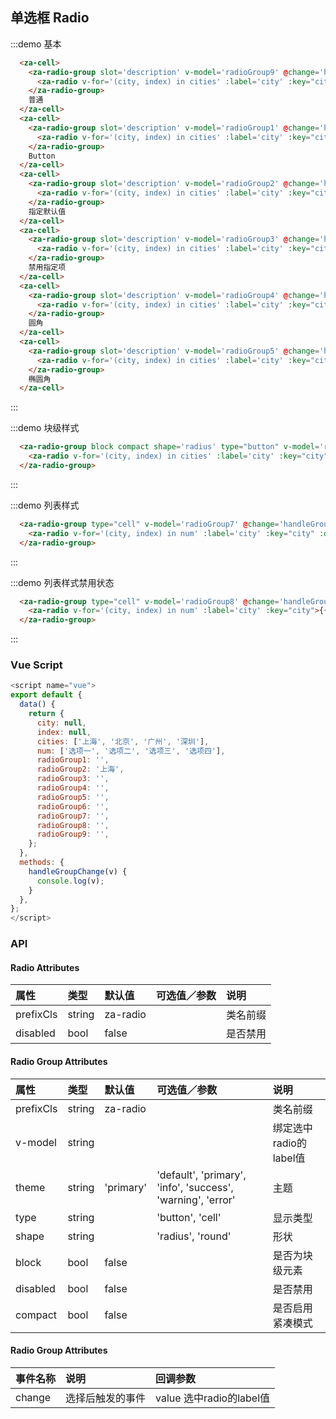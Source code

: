 

## 单选框 Radio

:::demo 基本
```html
  <za-cell>
    <za-radio-group slot='description' v-model='radioGroup9' @change='handleGroupChange'>
      <za-radio v-for='(city, index) in cities' :label='city' :key="city">{{city}}</za-radio>
    </za-radio-group>
    普通
  </za-cell>
  <za-cell>
    <za-radio-group slot='description' v-model='radioGroup1' @change='handleGroupChange' type="button">
      <za-radio v-for='(city, index) in cities' :label='city' :key="city">{{city}}</za-radio>
    </za-radio-group>
    Button
  </za-cell>
  <za-cell>
    <za-radio-group slot='description' v-model='radioGroup2' @change='handleGroupChange' type="button">
      <za-radio v-for='(city, index) in cities' :label='city' :key="city">{{city}}</za-radio>
    </za-radio-group>
    指定默认值
  </za-cell>
  <za-cell>
    <za-radio-group slot='description' v-model='radioGroup3' @change='handleGroupChange' type="button">
      <za-radio v-for='(city, index) in cities' :label='city' :key="city" :disabled='index === 1'>{{city}}</za-radio>
    </za-radio-group>
    禁用指定项
  </za-cell>
  <za-cell>
    <za-radio-group slot='description' v-model='radioGroup4' @change='handleGroupChange' shape='radius' type="button">
      <za-radio v-for='(city, index) in cities' :label='city' :key="city">{{city}}</za-radio>
    </za-radio-group>
    圆角
  </za-cell>
  <za-cell>
    <za-radio-group slot='description' v-model='radioGroup5' @change='handleGroupChange' shape='round' type="button">
      <za-radio v-for='(city, index) in cities' :label='city' :key="city">{{city}}</za-radio>
    </za-radio-group>
    椭圆角
  </za-cell>
```
:::

:::demo 块级样式
```html
  <za-radio-group block compact shape='radius' type="button" v-model='radioGroup6' @change='handleGroupChange'>
    <za-radio v-for='(city, index) in cities' :label='city' :key="city">{{city}}</za-radio>
  </za-radio-group>
```
:::

:::demo 列表样式
```html
  <za-radio-group type="cell" v-model='radioGroup7' @change='handleGroupChange'>
    <za-radio v-for='(city, index) in num' :label='city' :key="city" :disabled='index === 1'>{{city + (index === 1 ? ' disabled' : '')}}</za-radio>
  </za-radio-group>
```
:::

:::demo 列表样式禁用状态
```html
  <za-radio-group type="cell" v-model='radioGroup8' @change='handleGroupChange' disabled>
    <za-radio v-for='(city, index) in num' :label='city' :key="city">{{city}}</za-radio>
  </za-radio-group>
```
:::

### Vue Script
```javascript
<script name="vue">
export default {
  data() {
    return {
      city: null,
      index: null,
      cities: ['上海', '北京', '广州', '深圳'],
      num: ['选项一', '选项二', '选项三', '选项四'],
      radioGroup1: '',
      radioGroup2: '上海',
      radioGroup3: '',
      radioGroup4: '',
      radioGroup5: '',
      radioGroup6: '',
      radioGroup7: '',
      radioGroup8: '',
      radioGroup9: '',
    };
  },
  methods: {
    handleGroupChange(v) {
      console.log(v);
    }
  },
};
</script>
```

### API

#### Radio Attributes

| 属性 | 类型 | 默认值 | 可选值／参数 | 说明 |
| :--- | :--- | :--- | :--- | :--- |
| prefixCls | string | za-radio | | 类名前缀 |
| disabled | bool | false | | 是否禁用 |

#### Radio Group Attributes

| 属性 | 类型 | 默认值 | 可选值／参数 | 说明 |
| :--- | :--- | :--- | :--- | :--- |
| prefixCls | string | za-radio | | 类名前缀 |
| v-model | string | | | 绑定选中radio的label值 |
| theme | string | 'primary' | 'default', 'primary', 'info', 'success', 'warning', 'error' | 主题 |
| type | string | | 'button', 'cell' | 显示类型 |
| shape | string | | 'radius', 'round' | 形状 |
| block | bool | false | | 是否为块级元素 |
| disabled | bool | false | | 是否禁用 |
| compact | bool | false | | 是否启用紧凑模式 |

#### Radio Group Attributes
| 事件名称 | 说明 | 回调参数 |
| :--- | :--- | :--- |
| change | 选择后触发的事件 | value 选中radio的label值 |